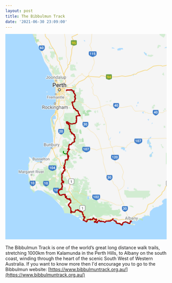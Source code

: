 ```yaml
---
layout: post
title: The Bibbulmun Track
date: '2021-06-30 23:09:00'
---
```


![Bibbulmun Track Map](/assets/images/2021/10/Screenshot-2021-10-20-070633.png)

The Bibbulmun Track is one of the world’s great long distance walk trails, stretching 1000km from Kalamunda in the Perth Hills, to Albany on the south coast, winding through the heart of the scenic South West of Western Australia. If you want to know more then I'd encourage you to go to the Bibbulmun website: [https://www.bibbulmuntrack.org.au/](https://www.bibbulmuntrack.org.au/)

